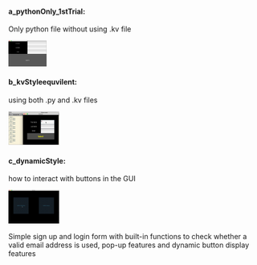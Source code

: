 #### a_pythonOnly_1stTrial:
Only python file without using .kv file

<img src='/a_pythonOnly_1stTrial/trial.png' height="15%" width="15%">

#### b_kvStyleequvilent:
using both .py and .kv files

<img src='/b_kvStyleequvilent/out.gif' height="20%" width="20%">

#### c_dynamicStyle:
how to interact with buttons in the GUI

<img src='/c_dynamicStyle/out.gif' height="20%" width="20%">

Simple sign up and login form with built-in functions to check whether a valid email address is used, pop-up features and dynamic button display features
